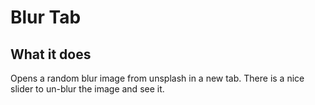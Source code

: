 # Blur Tab

## What it does

Opens a random blur image from unsplash in a new tab. There is a nice slider to un-blur the image and see it.




